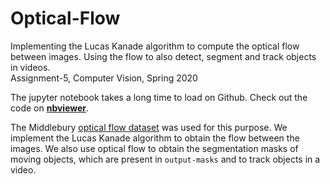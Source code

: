 # Optical-Flow
Implementing the Lucas Kanade algorithm to compute the optical flow between images. Using the flow to also detect, segment and track objects in videos. \
Assignment-5, Computer Vision, Spring 2020

The jupyter notebook takes a long time to load on Github. Check out the code on [**nbviewer**](https://nbviewer.jupyter.org/github/BonJovi1/Optical-Flow/blob/master/code.ipynb).

The Middlebury [optical flow dataset](http://vision.middlebury.edu/flow/data/) was used for this purpose. We implement the Lucas Kanade algorithm to obtain the flow between the images. We also use optical flow to obtain the segmentation masks of moving objects, which are present in `output-masks` and to track objects in a video.  

